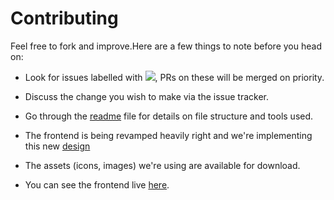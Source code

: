 # Contributing

Feel free to fork and improve.Here are a few things to note before you head on:
- Look for issues labelled with ![](https://img.shields.io/github/labels/SimplQ/simplQ-frontend/You%20Can%20Do%20This), PRs on these will be merged on priority.

-  Discuss the change you wish to make via the issue tracker.

-  Go through the [readme](/simplq/readme.md) file for details on file structure and tools used.

-  The frontend is being revamped heavily right and we're implementing this new [design](https://xd.adobe.com/view/ad1db074-03bf-45b1-537b-98d9d524ec82-db2c/grid) 

-   The assets (icons, images) we're using are available for download. 



-  You can see the frontend live [here](https://simplq.me/).
